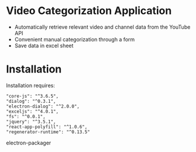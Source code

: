 # Video Categorization Application
- Automatically retrieve relevant video and channel data from the YouTube API
- Convenient manual categorization through a form
- Save data in excel sheet

# Installation
Installation requires:

    "core-js": "^3.6.5",
    "dialog": "^0.3.1",
    "electron-dialog": "^2.0.0",
    "exceljs": "^4.0.1",
    "fs": "^0.0.1",
    "jquery": "^3.5.1",
    "react-app-polyfill": "^1.0.6",
    "regenerator-runtime": "^0.13.5"
electron-packager
